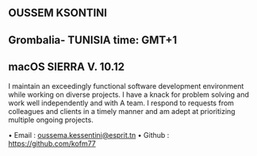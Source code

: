 OUSSEM KSONTINI
-----------------------------------------------------------------------------------------------------------------------------------------

Grombalia- TUNISIA     time: GMT+1
-----------------------------------------------------------------------------------------------------------------------------------------
macOS SIERRA V. 10.12
-----------------------------------------------------------------------------------------------------------------------------------------



I maintain an exceedingly functional software development environment while working on diverse projects.
I have a knack for problem solving and work well independently and with A team. 
I respond to requests from colleagues and clients in a timely manner and am adept at prioritizing multiple ongoing projects.



  •	Email : oussema.kessentini@esprit.tn
  •	Github : https://github.com/kofm77
